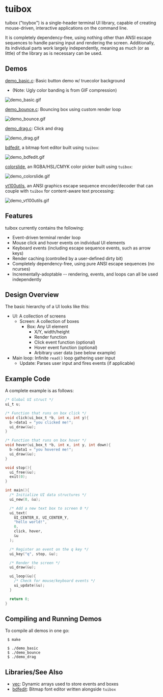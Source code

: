 # tuibox

tuibox ("toybox") is a single-header terminal UI library, capable of creating mouse-driven, interactive applications on the command line.

It is completely dependency-free, using nothing other than ANSI escape sequences to handle parsing input and rendering the screen.  Additionally, its individual parts work largely independently, meaning as much (or as little) of the library as is necessary can be used.

## Demos

[demo_basic.c](https://github.com/Cubified/tuibox/blob/main/demos/demo_basic.c):  Basic button demo w/ truecolor background
- (Note:  Ugly color banding is from GIF compression)

![demo_basic.gif](https://github.com/Cubified/tuibox/blob/main/demos/demo_basic.gif)

[demo_bounce.c](https://github.com/Cubified/tuibox/blob/main/demos/demo_bounce.c):  Bouncing box using custom render loop

![demo_bounce.gif](https://github.com/Cubified/tuibox/blob/main/demos/demo_bounce.gif)

[demo_drag.c](https://github.com/Cubified/tuibox/blob/main/demos/demo_drag.c):  Click and drag

![demo_drag.gif](https://github.com/Cubified/tuibox/blob/main/demos/demo_drag.gif)

[bdfedit](https://github.com/Cubified/bdfedit), a bitmap font editor built using `tuibox`:

![demo_bdfedit.gif](https://github.com/Cubified/tuibox/blob/main/demos/demo_bdfedit.gif)

[colorslide](https://github.com/Cubified/colorslide), an RGBA/HSL/CMYK color picker built using `tuibox`:

![demo_colorslide.gif](https://github.com/Cubified/tuibox/blob/main/demos/demo_colorslide.gif)

[vt100utils](https://github.com/Cubified/vt100utils), an ANSI graphics escape sequence encoder/decoder that can couple with `tuibox` for content-aware text processing:

![demo_vt100utils.gif](https://github.com/Cubified/tuibox/blob/main/demos/demo_vt100utils.gif)

## Features

tuibox currently contains the following:

- Event-driven terminal render loop
- Mouse click and hover events on individual UI elements
- Keyboard events (including escape sequence events, such as arrow keys)
- Render caching (controlled by a user-defined dirty bit)
- Completely dependency-free, using pure ANSI escape sequences (no ncurses)
- Incrementally-adoptable -- rendering, events, and loops can all be used independently

## Design Overview

The basic hierarchy of a UI looks like this:

- UI:  A collection of screens
    - Screen:  A collection of boxes
        - Box:  Any UI element
            - X/Y, width/height
            - Render function
            - Click event function (optional)
            - Hover event function (optional)
            - Arbitrary user data (see below example)
- Main loop:  Infinite `read()` loop gathering user input
    - Update:  Parses user input and fires events (if applicable)

## Example Code

A complete example is as follows:

```c
/* Global UI struct */
ui_t u;

/* Function that runs on box click */
void click(ui_box_t *b, int x, int y){
  b->data1 = "you clicked me!";
  ui_draw(&u);
}

/* Function that runs on box hover */
void hover(ui_box_t *b, int x, int y, int down){
  b->data1 = "you hovered me!";
  ui_draw(&u);
}

void stop(){
  ui_free(&u);
  exit(0);
}

int main(){
  /* Initialize UI data structures */
  ui_new(0, &u);

  /* Add a new text box to screen 0 */
  ui_text(
    UI_CENTER_X, UI_CENTER_Y,
    "hello world!",
    0,
    click, hover,
    &u
  );

  /* Register an event on the q key */
  ui_key("q", stop, &u);

  /* Render the screen */
  ui_draw(&u);

  ui_loop(&u){
    /* Check for mouse/keyboard events */
    ui_update(&u);
  }

  return 0;
}
```

## Compiling and Running Demos

To compile all demos in one go:

     $ make

     $ ./demo_basic
     $ ./demo_bounce
     $ ./demo_drag

## Libraries/See Also

- [vec](https://github.com/rxi/vec):  Dynamic arrays used to store events and boxes
- [bdfedit](https://github.com/Cubified/bdfedit):  Bitmap font editor written alongside `tuibox`
